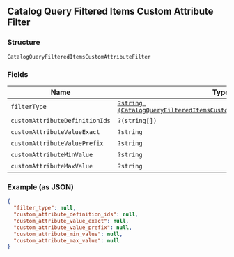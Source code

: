 ## Catalog Query Filtered Items Custom Attribute Filter

### Structure

`CatalogQueryFilteredItemsCustomAttributeFilter`

### Fields

| Name | Type | Tags | Description |
|  --- | --- | --- | --- |
| `filterType` | [`?string (CatalogQueryFilteredItemsCustomAttributeFilterFilterType)`](/doc/models/catalog-query-filtered-items-custom-attribute-filter-filter-type.md) | Optional | -  |
| `customAttributeDefinitionIds` | `?(string[])` | Optional | -  |
| `customAttributeValueExact` | `?string` | Optional | -  |
| `customAttributeValuePrefix` | `?string` | Optional | -  |
| `customAttributeMinValue` | `?string` | Optional | -  |
| `customAttributeMaxValue` | `?string` | Optional | -  |

### Example (as JSON)

```json
{
  "filter_type": null,
  "custom_attribute_definition_ids": null,
  "custom_attribute_value_exact": null,
  "custom_attribute_value_prefix": null,
  "custom_attribute_min_value": null,
  "custom_attribute_max_value": null
}
```

